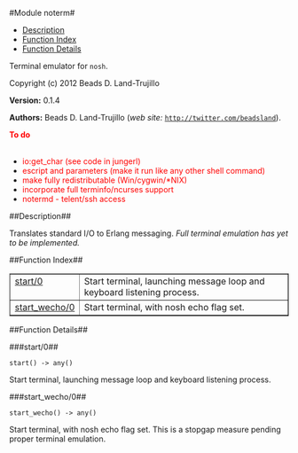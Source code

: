 

#Module noterm#
* [Description](#description)
* [Function Index](#index)
* [Function Details](#functions)


Terminal emulator for `nosh`.



Copyright (c) 2012 Beads D. Land-Trujillo

__Version:__ 0.1.4

__Authors:__ Beads D. Land-Trujillo (_web site:_ [`http://twitter.com/beadsland`](http://twitter.com/beadsland)).

__<font color="red">To do</font>__
<br></br>
* <font color="red"> io:get_char (see code in jungerl)</font>
* <font color="red"> escript and parameters (make it run like any other shell command)</font>
* <font color="red"> make fully redistributable (Win/cygwin/*NIX)</font>
* <font color="red"> incorporate full terminfo/ncurses support</font>
* <font color="red"> notermd - telent/ssh access</font>
<a name="description"></a>

##Description##


 
Translates standard I/O to Erlang messaging. _Full terminal emulation has yet to be implemented._<a name="index"></a>

##Function Index##


<table width="100%" border="1" cellspacing="0" cellpadding="2" summary="function index"><tr><td valign="top"><a href="#start-0">start/0</a></td><td>Start terminal, launching message loop and keyboard listening
process.</td></tr><tr><td valign="top"><a href="#start_wecho-0">start_wecho/0</a></td><td>Start terminal, with nosh echo flag set.</td></tr></table>


<a name="functions"></a>

##Function Details##

<a name="start-0"></a>

###start/0##




`start() -> any()`



Start terminal, launching message loop and keyboard listening
process.<a name="start_wecho-0"></a>

###start_wecho/0##




`start_wecho() -> any()`



Start terminal, with nosh echo flag set.
This is a stopgap measure pending proper terminal emulation.